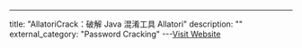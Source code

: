 ---
title: "AllatoriCrack：破解 Java 混淆工具 Allatori"
description: ""
external_category: "Password Cracking"
---[Visit Website](https://github.com/lqs1848/AllatoriCrack)

